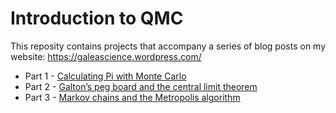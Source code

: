 # Introduction to QMC
This reposity contains projects that accompany a series of blog posts on my website: https://galeascience.wordpress.com/
- Part 1 - [Calculating Pi with Monte Carlo](https://galeascience.wordpress.com/2016/03/02/approximating-pi-with-monte-carlo-simulations/)
- Part 2 - [Galton’s peg board and the central limit theorem](https://galeascience.wordpress.com/2016/03/11/galtons-peg-board-and-the-central-limit-theorem/)
- Part 3 - [Markov chains and the Metropolis algorithm](https://galeascience.wordpress.com/2016/04/27/markov-chain-monte-carlo-sampling/)

